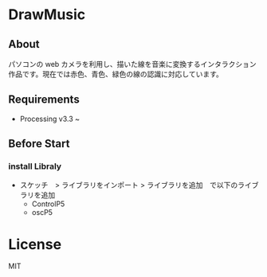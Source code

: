 # DrawMusic

## About

パソコンの web カメラを利用し、描いた線を音楽に変換するインタラクション作品です。現在では赤色、青色、緑色の線の認識に対応しています。

## Requirements

- Processing v3.3 ~

## Before Start

### install Libraly

- スケッチ　> ライブラリをインポート > ライブラリを追加　で以下のライブラリを追加
  - ControlP5
  - oscP5

# License

MIT
